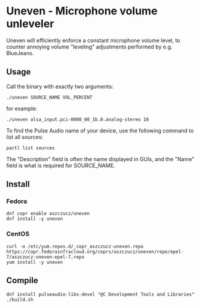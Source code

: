# Uneven - Microphone volume unleveler

Uneven will efficiently enforce a constant microphone volume level, to counter annoying volume "leveling" adjustments performed by e.g. BlueJeans.

## Usage

Call the binary with exactly two arguments:

    ./uneven SOURCE_NAME VOL_PERCENT

for example:

    ./uneven alsa_input.pci-0000_00_1b.0.analog-stereo 10

To find the Pulse Audio name of your device, use the following command to list all sources:

    pactl list sources

The "Description" field is often the name displayed in GUIs, and the "Name" field is what is required for SOURCE_NAME.

## Install

### Fedora

    dnf copr enable aszczucz/uneven
    dnf install -y uneven

### CentOS

    curl -o /etc/yum.repos.d/_copr_aszczucz-uneven.repo https://copr.fedorainfracloud.org/coprs/aszczucz/uneven/repo/epel-7/aszczucz-uneven-epel-7.repo
    yum install -y uneven

## Compile

    dnf install pulseaudio-libs-devel "@C Development Tools and Libraries"
    ./build.sh

